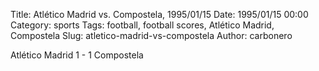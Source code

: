 Title: Atlético Madrid vs. Compostela, 1995/01/15
Date: 1995/01/15 00:00
Category: sports
Tags: football, football scores, Atlético Madrid, Compostela
Slug: atletico-madrid-vs-compostela
Author: carbonero


Atlético Madrid 1 - 1 Compostela
